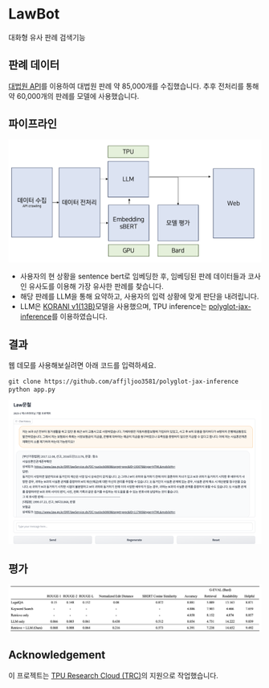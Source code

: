 # LawBot
대화형 유사 판례 검색기능

## 판례 데이터
[대법원 API](https://open.law.go.kr/LSO/openApi/guideList.do)를 이용하여 대법원 판례 약 85,000개를 수집했습니다. 추후 전처리를 통해 약 60,000개의 판례를 모델에 사용했습니다.


## 파이프라인
![](image/pipeline.png)

- 사용자의 현 상황을 sentence bert로 임베딩한 후, 임베딩된 판례 데이터들과 코사인 유사도를 이용해 가장 유사한 판례를 찾습니다.
- 해당 판례를 LLM을 통해 요약하고, 사용자의 입력 상황에 맞게 판단을 내려립니다.
- LLM은 [KORANI v1(13B)](https://github.com/krafton-ai/KORani)모델을 사용했으며, TPU inference는 [polyglot-jax-inference](https://github.com/affjljoo3581/polyglot-jax-inference)를 이용하였습니다.

## 결과
웹 데모를 사용해보실려면 아래 코드를 입력하세요.

```shell
git clone https://github.com/affjljoo3581/polyglot-jax-inference
python app.py
```
![](image/demo.png)

## 평가
![](image/evaluation.png)
<!-- Keyword Search와 Retrieve only의 경우 판례문 그 자체를 출력으로 하여, G-EVAL을 제외하고는 측정하지 않았습니다.

LegalQA는 기존 한국어용 법률 질의응답 모델로, 판례 대신 사전 질의응답에서 답변을 생성하는 방식입니다.

LLM을 사용한 경우 Readability가 증가하였으며, 판례 데이터를 넣어주었을 경우 Retrieval 성능 향상이 있었습니다.

다만 챗봇의 성능을 정량적으로 평가하기에 한계가 있으며, 이는 G-EVAL도 마찬가지 입니다.

전체적인 경향성으로 보아, 본 프로젝트의 접근법이 판례를 검색하여 보여주기에 가장 적절할 것으로 예상합니다. -->

## Acknowledgement
이 프로젝트는 [TPU Research Cloud (TRC)](https://sites.research.google/trc/about/)의 지원으로 작업했습니다.
